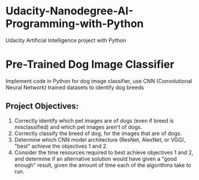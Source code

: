 # Udacity-Nanodegree-AI-Programming-with-Python
Udacity Artificial Intelligence project with Python

# Pre-Trained Dog Image Classifier
Implement code in Python for dog image classifier, use CNN (Convolutional Neural Network) trained datasets to identify dog breeds


## Project Objectives:
1. Correctly identify which pet images are of dogs (even if breed is misclassified) and which pet images aren't of dogs.
2. Correctly classify the breed of dog, for the images that are of dogs.
3. Determine which CNN model architecture (ResNet, AlexNet, or VGG), "best" achieve the objectives 1 and 2.
4. Consider the time resources required to best achieve objectives 1 and 2, and determine if an alternative solution would have given a "good enough" result, given the amount of time each of the algorithms take to run.
&nbsp;  
&nbsp;
